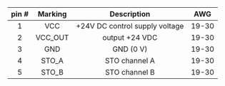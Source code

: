 | **pin #** | **Marking** | **Description** | **AWG** |
| :---: | :---: | :---: | :---: |
| 1 | VCC | +24V DC control supply voltage | 19-30 |
| 2 | VCC_OUT | output +24 VDC | 19-30 |
| 3 | GND | GND (0 V) | 19-30 |
| 4 | STO_A | STO channel A | 19-30 |
| 5 | STO_B | STO channel B | 19-30 |
